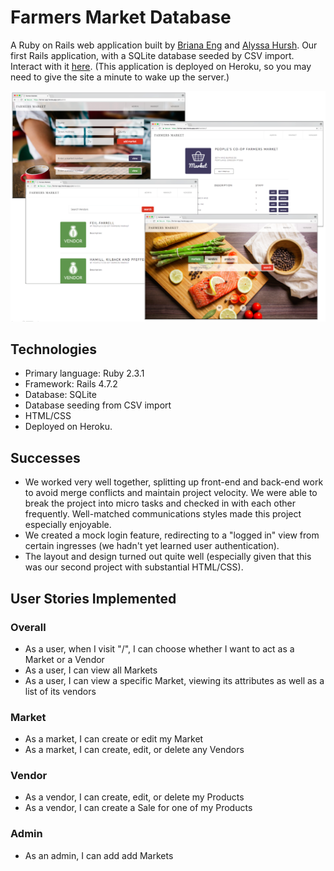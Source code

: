# Farmers Market Database
A Ruby on Rails web application built by [Briana Eng](https://www.github.com/brianaeng) and [Alyssa Hursh](https://www.github.com/alyssahursh). Our first Rails application, with a SQLite database seeded by CSV import. Interact with it [here](https://farmar-app.herokuapp.com). (This application is deployed on Heroku, so you may need to give the site a minute to wake up the server.)

![Farmar screen shots](/Farmar.png?raw=true "Farmar screen shots")


## Technologies
* Primary language: Ruby 2.3.1
* Framework: Rails 4.7.2
* Database: SQLite
* Database seeding from CSV import
* HTML/CSS
* Deployed on Heroku.

## Successes
* We worked very well together, splitting up front-end and back-end work to avoid merge conflicts and maintain project velocity. We were able to break the project into micro tasks and checked in with each other frequently. Well-matched communications styles made this project especially enjoyable.
* We created a mock login feature, redirecting to a "logged in" view from certain ingresses (we hadn't yet learned user authentication).
* The layout and design turned out quite well (especially given that this was our second project with substantial HTML/CSS).

## User Stories Implemented

### Overall
- As a user, when I visit "/", I can choose whether I want to act as a Market or a Vendor
- As a user, I can view all Markets
- As a user, I can view a specific Market, viewing its attributes as well as a list of its vendors

### Market
- As a market, I can create or edit my Market
- As a market, I can create, edit, or delete any Vendors

### Vendor
- As a vendor, I can create, edit, or delete my Products
- As a vendor, I can create a Sale for one of my Products

### Admin
- As an admin, I can add add Markets
